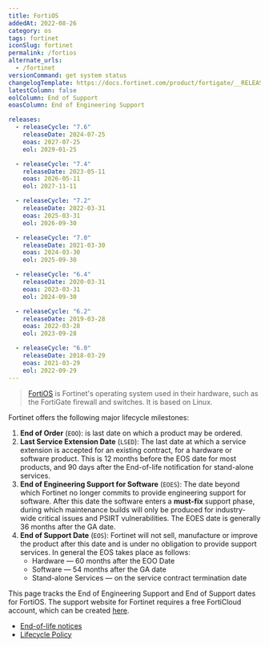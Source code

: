 ```yaml
---
title: FortiOS
addedAt: 2022-08-26
category: os
tags: fortinet
iconSlug: fortinet
permalink: /fortios
alternate_urls:
  - /fortinet
versionCommand: get system status
changelogTemplate: https://docs.fortinet.com/product/fortigate/__RELEASE_CYCLE__
latestColumn: false
eolColumn: End of Support
eoasColumn: End of Engineering Support

releases:
  - releaseCycle: "7.6"
    releaseDate: 2024-07-25
    eoas: 2027-07-25
    eol: 2029-01-25

  - releaseCycle: "7.4"
    releaseDate: 2023-05-11
    eoas: 2026-05-11
    eol: 2027-11-11

  - releaseCycle: "7.2"
    releaseDate: 2022-03-31
    eoas: 2025-03-31
    eol: 2026-09-30

  - releaseCycle: "7.0"
    releaseDate: 2021-03-30
    eoas: 2024-03-30
    eol: 2025-09-30

  - releaseCycle: "6.4"
    releaseDate: 2020-03-31
    eoas: 2023-03-31
    eol: 2024-09-30

  - releaseCycle: "6.2"
    releaseDate: 2019-03-28
    eoas: 2022-03-28
    eol: 2023-09-28

  - releaseCycle: "6.0"
    releaseDate: 2018-03-29
    eoas: 2021-03-29
    eol: 2022-09-29
---
```


> [FortiOS][fortios] is Fortinet's operating system used in their hardware, such as the FortiGate firewall and switches.
> It is based on Linux.

Fortinet offers the following major lifecycle milestones:

1. **End of Order** (`EOO`): is last date on which a product may be ordered.
2. **Last Service Extension Date** (`LSED`): The last date at which a service extension is accepted for an existing contract,
   for a hardware or software product.
   This is 12 months before the EOS date for most products, and 90 days after the End-of-life notification for stand-alone services.
3. **End of Engineering Support for Software** (`EOES`): The date beyond which Fortinet no longer commits to provide engineering support for software.
   After this date the software enters a **must-fix** support phase,
   during which maintenance builds will only be produced for industry-wide critical issues and PSIRT vulnerabilities.
   The EOES date is generally 36 months after the GA date.
4. **End of Support Date** (`EOS`): Fortinet will not sell, manufacture or improve the product after this date
   and is under no obligation to provide support services.
   In general the EOS takes place as follows:
   - Hardware — 60 months after the EOO Date
   - Software — 54 months after the GA date
   - Stand-alone Services — on the service contract termination date

This page tracks the End of Engineering Support and End of Support dates for FortiOS.
The support website for Fortinet requires a free FortiCloud account, which can be created [here][signup].

- [End-of-life notices](https://support.fortinet.com/Information/ProductLifeCycle.aspx)
- [Lifecycle Policy](https://support.fortinet.com/Download/Fortinet_Life_Cycle_Policy.pdf)

[fortios]: https://www.fortinet.com/products/fortigate/fortios
[signup]: https://support.fortinet.com/cred/#/sign-up
